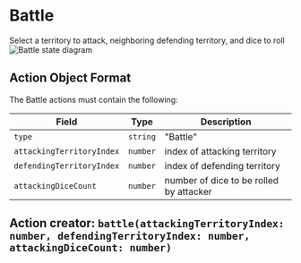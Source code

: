 

# Battle
Select a territory to attack, neighboring defending territory, and dice to roll
![Battle state diagram](actions/battle.svg)
  

## Action Object Format
The Battle actions must contain the following:

Field        | Type       | Description
------------ | ---------- | -----------
`type`     | `string` | "Battle"
`attackingTerritoryIndex` | `number` | index of attacking territory
`defendingTerritoryIndex` | `number` | index of defending territory
`attackingDiceCount` | `number` | number of dice to be rolled by attacker


## Action creator: `battle(attackingTerritoryIndex: number, defendingTerritoryIndex: number, attackingDiceCount: number)`

  
  